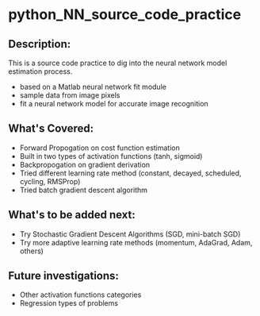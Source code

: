 # python_NN_source_code_practice

## Description:
This is a source code practice to dig into the neural network model estimation process.
- based on a Matlab neural network fit module
- sample data from image pixels
- fit a neural network model for accurate image recognition

## What's Covered:
- Forward Propogation on cost function estimation
- Built in two types of activation functions (tanh, sigmoid)
- Backpropogation on gradient derivation
- Tried different learning rate method (constant, decayed, scheduled, cycling, RMSProp)
- Tried batch gradient descent algorithm

## What's to be added next:
- Try Stochastic Gradient Descent Algorithms (SGD, mini-batch SGD)
- Try more adaptive learning rate methods (momentum, AdaGrad, Adam, others)

## Future investigations:
- Other activation functions categories
- Regression types of problems
